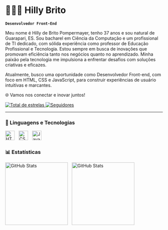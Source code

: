 # 👨🏻‍💻 Hilly Brito

**`Desenvolvedor Front-End`**

Meu nome é Hilly de Brito Pompermayer, tenho 37 anos e sou natural de Guarapari, ES. Sou bacharel em Ciência da Computação e um profissional de TI dedicado, com sólida experiência como professor de Educação Profissional e Tecnologia. Estou sempre em busca de inovações que promovam eficiência tanto nos negócios quanto no aprendizado. Minha paixão pela tecnologia me impulsiona a enfrentar desafios com soluções criativas e eficazes.

Atualmente, busco uma oportunidade como Desenvolvedor Front-end, com foco em HTML, CSS e JavaScript, para construir experiências de usuário intuitivas e marcantes.

🌐 Vamos nos conectar e inovar juntos!

<p align="left">
    <a href="https://github.com/HillyBrito?tab=repositories&sort=stargazers">
        <img 
            alt="Total de estrelas" 
            title="Total de estrelas GitHub" 
            src="https://custom-icon-badges.demolab.com/github/stars/HillyBrito?color=55960c&style=for-the-badge&labelColor=488207&logo=star&label=estrelas"
        />
    </a>
    <a href="https://github.com/HillyBrito?tab=followers">
        <img 
            alt="Seguidores" 
            title="Me siga no GitHub" 
            src="https://custom-icon-badges.demolab.com/github/followers/HillyBrito?color=236ad3&labelColor=1155ba&style=for-the-badge&logo=github&label=Seguidores&logoColor=white"
        />
    </a>
</p>

---

### 🤖 Linguagens e Tecnologias

<img 
    align="left" 
    alt="HTML"
    title="HTML" 
    width="30px" 
    style="padding-right: 10px;" 
    src="https://cdn.jsdelivr.net/gh/devicons/devicon@latest/icons/html5/html5-original.svg" 
/>
<img 
    align="left" 
    alt="CSS" 
    title="CSS"
    width="30px" 
    style="padding-right: 10px;" 
    src="https://cdn.jsdelivr.net/gh/devicons/devicon@latest/icons/css3/css3-original.svg" 
/>
<img 
    align="left" 
    alt="JavaScript" 
    title="JavaScript"
    width="30px" 
    style="padding-right: 10px;" 
    src="https://cdn.jsdelivr.net/gh/devicons/devicon@latest/icons/javascript/javascript-original.svg" 
/>

<br/>
<br/>

### 📊 Estatísticas

<p>
  <img 
    align="left" 
    alt="GitHub Stats" 
    height="200" 
    style="padding-right: 10px;" 
    src="https://github-readme-stats.vercel.app/api?username=HillyBrito&show_icons=true&theme=tokyonight&include_all_commits=true&locale=pt-br" 
  />

<img 
      align="left" 
      alt="GitHub Stats" 
      height="200" 
      style="padding-right: 10px;" 
      src="https://github-readme-stats.vercel.app/api/top-langs/?username=HillyBrito&theme=tokyonight&layout=compact&custom_title=Tecnologias&langs_count=9" 
  />

</p>
